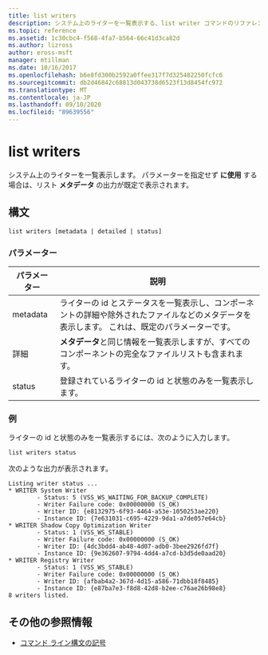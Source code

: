 ```yaml
---
title: list writers
description: システム上のライターを一覧表示する、list writer コマンドのリファレンス記事です。
ms.topic: reference
ms.assetid: 1c30cbc4-f568-4fa7-b564-66c41d3ca82d
ms.author: lizross
author: eross-msft
manager: mtillman
ms.date: 10/16/2017
ms.openlocfilehash: b6e8fd300b2592a0ffee317f7d325482250fcfc6
ms.sourcegitcommit: db2d46842c68813d043738d6523f13d8454fc972
ms.translationtype: MT
ms.contentlocale: ja-JP
ms.lasthandoff: 09/10/2020
ms.locfileid: "89639556"
---
```

# <a name="list-writers"></a>list writers

システム上のライターを一覧表示します。 パラメーターを指定せず **に使用** する場合は、リスト **メタデータ** の出力が既定で表示されます。

## <a name="syntax"></a>構文

```
list writers [metadata | detailed | status]
```

### <a name="parameters"></a>パラメーター

| パラメーター | 説明 |
| --------- | ----------- |
| metadata | ライターの id とステータスを一覧表示し、コンポーネントの詳細や除外されたファイルなどのメタデータを表示します。 これは、既定のパラメーターです。 |
| 詳細 | **メタデータ**と同じ情報を一覧表示しますが、すべてのコンポーネントの完全なファイルリストも含まれます。 |
| status | 登録されているライターの id と状態のみを一覧表示します。 |

### <a name="examples"></a>例

ライターの id と状態のみを一覧表示するには、次のように入力します。

```
list writers status
```

次のような出力が表示されます。

```
Listing writer status ...
* WRITER System Writer
        - Status: 5 (VSS_WS_WAITING_FOR_BACKUP_COMPLETE)
        - Writer Failure code: 0x00000000 (S_OK)
        - Writer ID: {e8132975-6f93-4464-a53e-1050253ae220}
        - Instance ID: {7e631031-c695-4229-9da1-a7de057e64cb}
* WRITER Shadow Copy Optimization Writer
        - Status: 1 (VSS_WS_STABLE)
        - Writer Failure code: 0x00000000 (S_OK)
        - Writer ID: {4dc3bdd4-ab48-4d07-adb0-3bee2926fd7f}
        - Instance ID: {9e362607-9794-4dd4-a7cd-b3d5de0aad20}
* WRITER Registry Writer
        - Status: 1 (VSS_WS_STABLE)
        - Writer Failure code: 0x00000000 (S_OK)
        - Writer ID: {afbab4a2-367d-4d15-a586-71dbb18f8485}
        - Instance ID: {e87ba7e3-f8d8-42d8-b2ee-c76ae26b98e8}
8 writers listed.
```

## <a name="additional-references"></a>その他の参照情報

- [コマンド ライン構文の記号](command-line-syntax-key.md)